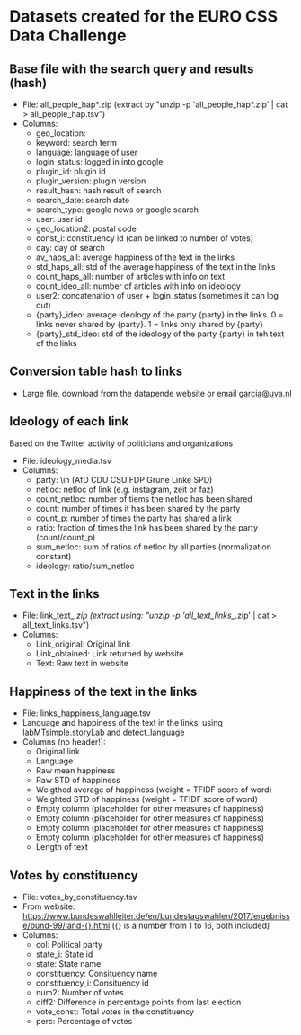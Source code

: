 # Datasets created for the EURO CSS Data Challenge
## Base file with the search query and results (hash)
- File: all_people_hap*.zip (extract by "unzip -p 'all_people_hap*.zip' | cat > all_people_hap.tsv")
- Columns:
  - geo_location:
  - keyword: search term
  - language: language of user
  - login_status: logged in into google
  - plugin_id: plugin id
  - plugin_version: plugin version
  - result_hash: hash result of search
  - search_date: search date
  - search_type: google news or google search
  - user: user id
  - geo_location2: postal code
  - const_i: constituency id (can be linked to number of votes)
  - day: day of search
  - av_haps_all: average happiness of the text in the links
  - std_haps_all: std of the average happiness of the text in the links
  - count_haps_all: number of articles with info on text
  - count_ideo_all: number of articles with info on ideology
  - user2: concatenation of user + login_status (sometimes it can log out)
  - {party}_ideo: average ideology of the party {party} in the links. 0 = links never shared by {party}. 1 = links only shared by {party}
  - {party}_std_ideo: std of the ideology of the party {party} in teh text of the links

## Conversion table hash to links
- Large file, download from the datapende website or email garcia@uva.nl

## Ideology of each link
Based on the Twitter activity of politicians and organizations
- File: ideology_media.tsv
- Columns:
  - party: \in (AfD 	CDU 	CSU 	FDP 	Grüne 	Linke 	SPD)
  - netloc: netloc of link (e.g. instagram, zeit or faz)
  - count_netloc: number of tiems the netloc has been shared
  - count: number of times it has been shared by the party
  - count_p: number of times the party has shared a link
  - ratio: fraction of times the link has been shared by the party (count/count_p)
  - sum_netloc: sum of ratios of netloc by all parties (normalization constant)
  - ideology: ratio/sum_netloc

## Text in the links
- File: link_text_*.zip (extract using: "unzip -p 'all_text_links_*.zip' | cat > all_text_links.tsv")
- Columns:
  - Link_original: Original link
  - Link_obtained: Link returned by website
  - Text: Raw text in website

## Happiness of the text in the links
- File: links_happiness_language.tsv 
- Language and happiness of the text in the links, using labMTsimple.storyLab  and detect_language
- Columns (no header!): 
  - Original link
  - Language
  - Raw mean happiness
  - Raw STD of happiness
  - Weigthed average of happiness (weight = TFIDF score of word)
  - Weighted STD of happiness (weight = TFIDF score of word)
  - Empty column (placeholder for other measures of happiness)
  - Empty column (placeholder for other measures of happiness)
  - Empty column (placeholder for other measures of happiness)
  - Empty column (placeholder for other measures of happiness)
  - Length of text

## Votes by constituency
- File: votes_by_constituency.tsv
- From website: https://www.bundeswahlleiter.de/en/bundestagswahlen/2017/ergebnisse/bund-99/land-{}.html ({} is a number from 1 to 16, both included)
- Columns:
  - col: Political party
  - state_i: State id
  - state: State name
  - constituency: Consituency name
  - constituency_i: Consituency id
  - num2: Number of votes
  - diff2: Difference in percentage points from last election
  - vote_const: Total votes in the constituency
  - perc: Percentage of votes



